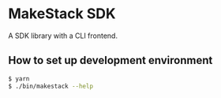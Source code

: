 MakeStack SDK
==============

A SDK library with a CLI frontend.

How to set up development environment
--------------------------------------

```bash
$ yarn
$ ./bin/makestack --help
```

